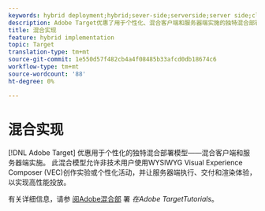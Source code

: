 ```yaml
---
keywords: hybrid deployment;hybrid;sever-side;serverside;server side;client-side;clientside;client side;hybrid implementation
description: Adobe Target优惠了用于个性化、混合客户端和服务器端实施的独特混合部署模型。
title: 混合实现
feature: hybrid implementation
topic: Target
translation-type: tm+mt
source-git-commit: 1e550d57f482cb4a4f08485b33afcd0db18674c6
workflow-type: tm+mt
source-wordcount: '88'
ht-degree: 0%

---
```



# 混合实现

[!DNL Adobe Target] 优惠用于个性化的独特混合部署模型——混合客户端和服务器端实施。 此混合模型允许非技术用户使用WYSIWYG Visual Experience Composer  (VEC)创作实验或个性化活动，并让服务器端执行、交付和渲染体验，以实现高性能投放。

有关详细信息，请参 [阅Adobe混合部](https://docs.adobe.com/content/help/en/target-learn/tutorials/implementation/hybrid-deployment.html) 署 *在Adobe TargetTutorials*。
